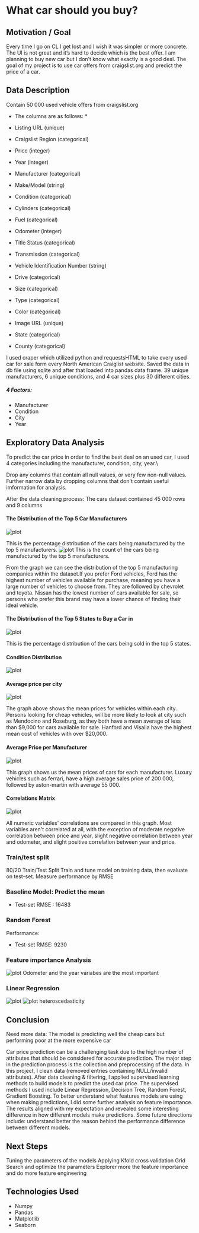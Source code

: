 # What car should you buy?

## Motivation / Goal

Every time I go on CL I get lost and I wish it was simpler or more concrete. The UI is not great and it’s hard to decide which is the best offer. I am planning to buy new car but I don’t know what exactly is a good deal. The goal of my project is to use car offers from craigslist.org and predict the price of a car.



## Data Description
Contain 50 000 used vehicle offers from craigslist.org
* The columns are as follows: *
* Listing URL (unique)

* Craigslist Region (categorical)

* Price (integer)

* Year (integer)

* Manufacturer (categorical)

* Make/Model (string)

* Condition (categorical)

* Cylinders (categorical)

* Fuel (categorical)

* Odometer (integer)

* Title Status (categorical)

* Transmission (categorical)

* Vehicle Identification Number (string)

* Drive (categorical)

* Size (categorical)

* Type (categorical)

* Color (categorical)

* Image URL (unique)

* State (categorical)

* County (categorical)


I used craper which utilized python and requestsHTML to take every used car for sale form every North American Craiglist website. Saved the data in db file using sqlite and after that loaded into pandas data frame.
39 unique manufacturers, 6 unique conditions, and 4 car sizes plus 30 different cities.

##### 4 Factors:
* Manufacturer
* Condition
* City
* Year


## Exploratory Data Analysis
To predict the car price in order to find the best deal on an used car, I used 4 categories including the manufacturer, condition, city, year.\

Drop any columns that contain all null values, or very few non-null values.
Further narrow data by dropping columns that don't contain useful imformation for analysis.

After the data cleaning process:
The cars dataset contained 45 000 rows and 9 columns

#### The Distribution of the Top 5 Car Manufacturers
![plot](images/manu_distrib_pie.png)

This is the percentage distribution of the cars being manufactured by the top 5 manufacturers.
![plot](images/manu_distrib_plot.png)
This is the count of the cars being manufactured by the top 5 manufacturers.

From the graph we can see the distribution of the top 5 manufacturing companies within the dataset.If you prefer Ford vehicles, Ford has the highest number of vehicles available for purchase, meaning you have a large number of vehicles to choose from. They are followed by chevrolet and toyota. Nissan has the lowest number of cars available for sale, so persons who prefer this brand may have a lower chance of finding their ideal vehicle.


#### The Distribution of the Top 5 States to Buy a Car in
![plot](images/city_distrib_pie.png)

This is the percentage distribution of the cars being sold in the top 5 states.


#### Condition Distribution
![plot](images/fuel.png)


#### Average price per city

![plot](images/sales_city.png)

The graph above shows the mean prices for vehicles within each city. Persons looking for cheap vehicles, will be more likely to look at city such as Mendocino and Roseburg, as they both have a mean average of less than $9,000 for cars available for sale. Hanford and Visalia have the highest mean cost of vehicles with over $20,000.


#### Average Price per Manufacturer

![plot](images/price_manufacturer.png)

This graph shows us the mean prices of cars for each manufacturer. Luxury vehicles such as ferrari, have a high average sales price of 200 000, followed by aston-martin with average 55 000.


#### Correlations Matrix

![plot](images/corr_matrix.png)

All numeric variables' correlations are compared in this graph. Most variables aren't correlated at all, with the exception of moderate negative correlation between price and year, slight negative correlation between year and odometer, and slight positive correlation between year and price.

### Train/test split

80/20 Train/Test Split
Train and tune model on training data, then evaluate on test-set.
Measure performance by RMSE


### Baseline Model: Predict the mean

* Test-set RMSE : 16483

### Random Forest

Performance:
* Test-set RMSE: 9230



### Feature importance Analysis
![plot](images/feature_importance.png)
Odometer and the year variabes are the most important

### Linear Regression
![plot](images/residual_pred.png)
![plot](images/res_pred.png)
heteroscedasticity

## Conclusion


Need more data: The model is predicting well the cheap cars but performing poor at the more expensive car

Car price prediction can be a challenging task due to the high number of attributes that should be considered for accurate prediction. The major step in the prediction process is the collection and preprocessing of the data. In this project, I clean data (removed entries containing NULL/invalid attributes). After data cleaning & filtering, I applied supervised learning methods to build models to predict the used car price. The supervised methods I used include Linear Regression, Decision Tree, Random Forest, Gradient Boosting. To better understand what features models are using when making predictions, I did some further analysis on feature importance. The results aligned with my expectation and revealed some interesting difference in how different models make predictions. Some future directions include: understand better the reason behind the performance difference between different models.

## Next Steps
Tuning the parameters of the models
Applying Kfold cross validation
Grid Search and optimize the parameters
Explorer more the feature importance and do more feature engineering


## Technologies Used
* Numpy
* Pandas
* Matplotlib
* Seaborn